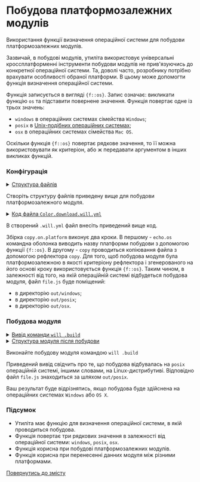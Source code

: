 # Побудова платформозалежних модулів

Використання функції визначення операційної системи для побудови платформозалежних модулів.

Зазвичай, в побудові модулів, утиліта використовує універсальні кроссплатформенні інструменти побудови модулів не прив'язуючись до конкретної операційної системи. Та, доволі часто, розробнику потрібно врахувати особливості обраної платформи. В цьому може допомогти функція визначення операційної системи.

Функція записується в вигляді `{f::os}`. Запис означає: викликати функцію `os` та підставити повернене значення. Функція повертає одне із трьох значень:  
- `windows` в операційних системах сімейства `Windows`;
- `posix` в [Unix-подібних операційних системах](<https://en.wikipedia.org/wiki/Unix-like>);
- `osx` в операційних системах сімейства `Mac OS`.

Оскільки функція `{f::os}` повертає рядкове значення, то її можна використовувати як критеріон, або ж передавати аргументом в інших викликах функцій. 

### Конфігурація

<details>
  <summary><u>Структура файлів</u></summary>

```
platformChoice
        ├── proto
        │     └── file.js
        └── .will.yml

```

</details>

Створіть структуру файлів приведену вище для побудови платформозалежного модуля.

<details>
  <summary><u>Код файла <code>Color.download.will.yml</code></u></summary>

```yaml
about :

  name : 'platformChoice'
  description : 'Building a module that depends on platform'

path :

  proto : proto
  out : out
  windows.os :
    path : '{path::out}/windows'
    criterion :
      os : 'windows'
  posix.os :
    path : '{path::out}/posix'
    criterion :
      os : 'posix'
  osx.os :
    path : '{path::out}/osx'
    criterion :
      os : 'osx'

reflector :

  copy :
    criterion :
      os : 'f::os'
    filePath :
      'path::proto' : 'path::*.os'
step :

  echo.os :
    shell : echo {f::os}

build :

  copy.on.platform :
    criterion :
      default : 1
    steps :
      - step::echo.os
      - step::copy
      
```

</details>

В створений `.will.yml` файл внесіть приведений вище код.

Збірка `copy.on.platform` виконує два кроки. В першому - `echo.os` командна оболонка виводить назву платформи побудови з допомогою функції `{f::os}`. В другому - `copy` проводиться копіювання файла з допомогою рефлектора `copy`. Для того, щоб побудова модуля була платформозалежною в якості критеріону рефлектора і згенерованого на його основі кроку використовується функція `{f::os}`. Таким чином, в залежності від того, на якій операційній системі відбудеться побудова модуля, файл `file.js` буде поміщений:
- в директорію `out/windows`;
- в директорію `out/posix`;
- в директорію `out/osx`.

### Побудова модуля  

<details>
    <summary><u>Вивід команди <code>will .build</code></u></summary>

```
[user@user ~]$ will .build
...
  Building module::platformChoice / build::copy.on.platform
 > echo posix
posix
   + copy reflected 2 files /path_to_file/ : out/posix <- proto in 0.573s
  Built module::platformChoice / build::copy.on.platform in 0.742s


```

</details>
<details>
  <summary><u>Структура модуля після побудови</u></summary>

```
platformChoice
        ├── out
        │     └── posix
        │           └── file.js
        ├── proto
        │     └── file.js
        └── .will.yml

```

</details>

Виконайте побудову модуля командою `will .build`

Приведений вивід свідчить про те, що побудова відбувалась на `posix` операційній системі, іншими словами, на Linux-дистрибутиві. Відповідно файл `file.js` знаходиться за шляхом `out/posix`.  

Ваш результат буде відрізнятись, якщо побудова буде здійснена на операційних системах `Windows` або `OS X`.

### Підсумок

- Утиліта має функцію для визначення операційної системи, в якій проводиться побудова.
- Функція повертає три рядкових значення в залежності від операційної системи: `windows`, `posix`, `osx`.
- Функція корисна при побудові платформозалежних модулів.
- Функція корисна при перенесенні данних модуля між різними платформами.

[Повернутись до змісту](../README.md#tutorials)

